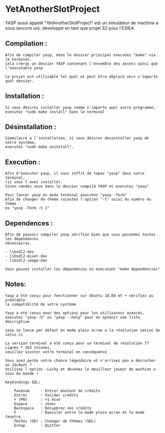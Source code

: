 # YetAnotherSlotProject
YASP aussi appelé "YetAnotherSlotProject" est un simulateur de machine a sous (encore un),
développé en tant que projet S2 pour l'ESIEA.

## Compilation :

    Afin de compiler yasp, dans le dossier principal executez "make" via le terminal.
    Cela créras un dossier YASP contenant l'ensemble des assets ainsi que l'executable yasp

    Le projet est utilisable tel quel et peut être déplacé vers n'importe quel dossier.

## Installation :

    Si vous désirez installer yasp comme n'importe quel autre programme,
    executez "sudo make install" dans le terminal

## Désinstallation :

    Simmilaire a l'installation, si vous désirez desinstaller yasp de votre système,
    executez "sudo make uninstall".

## Execution :

    Afin d'executer yasp, il vous suffit de tapez "yasp" dans votre terminal,
    (si vous l'avez installé).
    Sinon rendez vous dans le dossier compilé YASP et executez "yasp"
    
    Pour lancer yasp en mode terminal executez "yasp -Term"
    Afin de changer de thème rajoutez l'option "-t" suivi du numéro du thème
    ex "yasp -Term -t 1"

## Dependences :

    Afin de pouvoir compiler yasp vérifiez bien que vous possédez toutes les dépendances
    nécessaires.

    - libsdl2-dev
    - libsdl2-mixer-dev
    - libsdl2-image-dev

    Vous pouvez installer les dépendances en executant "make dependencies"

## Notes:

    Yasp a été conçu pour fonctionner sur Ubuntu 18.04 et + vérifiez au préalable
    la compatiblité de votre système

    Yasp a été consu avec des options pour les utilisateur avancés,
    executez "yasp -h" ou "yasp --help" pour en optenir une liste descriptive

    yasp se lance par défaut en mode plein ecran a la résolution native de celui-ci

    La version terminal a été conçu pour un terminal de résolution 77 Lignes * 263 Colones,
    veuillez ajuster votre terminal en conséquence

    Vous avez perdu votre chance légendaire et n'arrivez pas a décrocher un Jackpot ?
    Utilisez l'option -Lucky et devenez le meuilleur joueur de machine a sous du monde !

    Keybindings SDL:

        Pavénum     : Entrer montant de crédits
        Entrer      : Valider credits
        + (PN)      : +1 mise
        Espace      : Jouer
        Backspace   : Récupérez ses crédits
        F           : Basculer entre le mode plein ecran et le mode fenétré
        Fèches (GD) : Changer de thèmes (SDL)
        Echap       : Quitter
